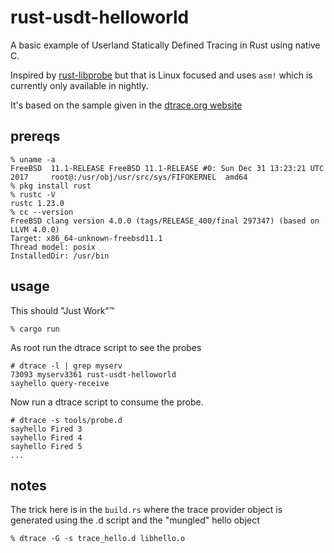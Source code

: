 # rust-usdt-helloworld

A basic example of Userland Statically Defined Tracing in Rust using native C.

Inspired by [rust-libprobe](https://github.com/cuviper/rust-libprobe) but that is Linux focused and uses `asm!` which is currently only available in nightly.

It's based on the sample given in the [dtrace.org website](http://dtrace.org/guide/chp-usdt.html) 

## prereqs

```
% uname -a 
FreeBSD  11.1-RELEASE FreeBSD 11.1-RELEASE #0: Sun Dec 31 13:23:21 UTC 2017     root@:/usr/obj/usr/src/sys/FIFOKERNEL  amd64
% pkg install rust
% rustc -V
rustc 1.23.0
% cc --version
FreeBSD clang version 4.0.0 (tags/RELEASE_400/final 297347) (based on LLVM 4.0.0)
Target: x86_64-unknown-freebsd11.1
Thread model: posix
InstalledDir: /usr/bin
```

## usage 

This should "Just Work"&trade;

```
% cargo run
```

As root run the dtrace script to see the probes
```
# dtrace -l | grep myserv
73093 myserv3361 rust-usdt-helloworld                          sayhello query-receive
```

Now run a dtrace script to consume the probe.
```
# dtrace -s tools/probe.d
sayhello Fired 3
sayhello Fired 4
sayhello Fired 5
...
```


## notes

The trick here is in the `build.rs` where the trace provider object is generated using the .d script and the "mungled" hello object

```
% dtrace -G -s trace_hello.d libhello.o
```
